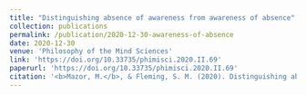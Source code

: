 ```yaml
---
title: "Distinguishing absence of awareness from awareness of absence"
collection: publications
permalink: /publication/2020-12-30-awareness-of-absence
date: 2020-12-30
venue: 'Philosophy of the Mind Sciences'
link: 'https://doi.org/10.33735/phimisci.2020.II.69'
paperurl: 'https://doi.org/10.33735/phimisci.2020.II.69'
citation: '<b>Mazor, M.</b>, & Fleming, S. M. (2020). Distinguishing absence of awareness from awareness of absence. <i>Philosophy and the Mind Sciences</i>, 1(II).'
---
```

